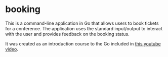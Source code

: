# booking
This is a command-line application in Go that allows users to book tickets for a conference. The application uses the standard input/output to interact with the user and provides feedback on the booking status.

It was created as an introduction course to the Go included in [this youtube video](https://youtu.be/yyUHQIec83I).
